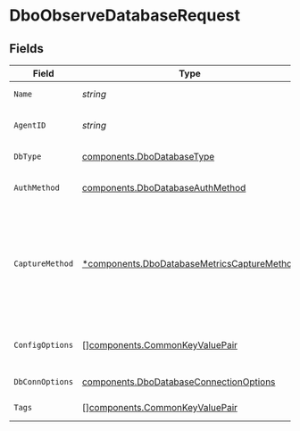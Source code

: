 # DboObserveDatabaseRequest


## Fields

| Field                                                                                                                                                                                                                                                                | Type                                                                                                                                                                                                                                                                 | Required                                                                                                                                                                                                                                                             | Description                                                                                                                                                                                                                                                          |
| -------------------------------------------------------------------------------------------------------------------------------------------------------------------------------------------------------------------------------------------------------------------- | -------------------------------------------------------------------------------------------------------------------------------------------------------------------------------------------------------------------------------------------------------------------- | -------------------------------------------------------------------------------------------------------------------------------------------------------------------------------------------------------------------------------------------------------------------- | -------------------------------------------------------------------------------------------------------------------------------------------------------------------------------------------------------------------------------------------------------------------- |
| `Name`                                                                                                                                                                                                                                                               | *string*                                                                                                                                                                                                                                                             | :heavy_check_mark:                                                                                                                                                                                                                                                   | Name for the observed database entity                                                                                                                                                                                                                                |
| `AgentID`                                                                                                                                                                                                                                                            | *string*                                                                                                                                                                                                                                                             | :heavy_check_mark:                                                                                                                                                                                                                                                   | Swo Agent ID where the plugin(s) for observing database server should run                                                                                                                                                                                            |
| `DbType`                                                                                                                                                                                                                                                             | [components.DboDatabaseType](../../models/components/dbodatabasetype.md)                                                                                                                                                                                             | :heavy_check_mark:                                                                                                                                                                                                                                                   | Database server type: mysql/mongo/mssql/pgsql/redis                                                                                                                                                                                                                  |
| `AuthMethod`                                                                                                                                                                                                                                                         | [components.DboDatabaseAuthMethod](../../models/components/dbodatabaseauthmethod.md)                                                                                                                                                                                 | :heavy_check_mark:                                                                                                                                                                                                                                                   | Auth method to be used by the agent to connect to database server                                                                                                                                                                                                    |
| `CaptureMethod`                                                                                                                                                                                                                                                      | [*components.DboDatabaseMetricsCaptureMethod](../../models/components/dbodatabasemetricscapturemethod.md)                                                                                                                                                            | :heavy_minus_sign:                                                                                                                                                                                                                                                   | Method for capturing metrics from database server: sniffer/poll/profiler/slow-log, ignored for SqlServer and Redis<br/>Sniffer is supported for mysql, mongo, redis and pgsql.<br/>Poll is supported for mysql, mssql, pgsql.<br/>profiler and slow-log are supported for mongo. |
| `ConfigOptions`                                                                                                                                                                                                                                                      | [][components.CommonKeyValuePair](../../models/components/commonkeyvaluepair.md)                                                                                                                                                                                     | :heavy_minus_sign:                                                                                                                                                                                                                                                   | Optional advanced configuration options for plugins, e.g. disable-sampling set to true                                                                                                                                                                               |
| `DbConnOptions`                                                                                                                                                                                                                                                      | [components.DboDatabaseConnectionOptions](../../models/components/dbodatabaseconnectionoptions.md)                                                                                                                                                                   | :heavy_check_mark:                                                                                                                                                                                                                                                   | Options specifying how plugins connect to database server                                                                                                                                                                                                            |
| `Tags`                                                                                                                                                                                                                                                               | [][components.CommonKeyValuePair](../../models/components/commonkeyvaluepair.md)                                                                                                                                                                                     | :heavy_minus_sign:                                                                                                                                                                                                                                                   | Tags for observed database entity                                                                                                                                                                                                                                    |